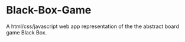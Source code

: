 # Black-Box-Game
A html/css/javascript web app representation of the the abstract board game Black Box.
